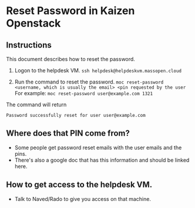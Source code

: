 # Reset Password in Kaizen Openstack

## Instructions
This document describes how to reset the password.

1. Logon to the helpdesk VM.
`ssh helpdesk@helpdeskvm.massopen.cloud`

2. Run the command to reset the password.
`moc reset-password <username, which is usually the email> <pin requested by the user`
For example:
`moc reset-password user@example.com 1321`

The command will return
```
Password successfully reset for user user@example.com
```

## Where does that PIN come from?
* Some people get password reset emails with the user emails and the pins.
* There's also a google doc that has this information and should be linked here.

## How to get access to the helpdesk VM.
* Talk to Naved/Rado to give you access on that machine.

